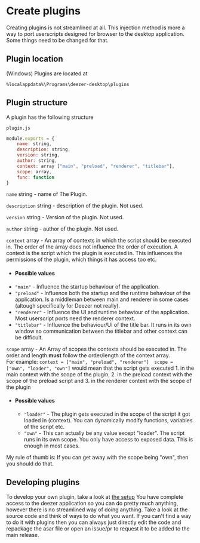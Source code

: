 # Create plugins
Creating plugins is not streamlined at all. This injection method is more a way to port userscripts designed for browser to the desktop application. Some things need to be changed for that.

## Plugin location
(Windows) Plugins are located at 
```
%localappdata%\Programs\deezer-desktop\plugins
```

## Plugin structure
A plugin has the following structure

`plugin.js`
```js
module.exports = {
    name: string,
    description: string,
    version: string,
    author: string,
    context: array ["main", "preload", "renderer", "titlebar"],
    scope: array,
    func: function
}
```

`name` string - name of The Plugin.

`description` string - description of the plugin. Not used.

`version` string - Version of the plugin. Not used.

`author` string - author of the plugin. Not used.

`context` array - An array of contexts in which the script should be executed in. The order of the array does not influence the order of execution. A context is the script which the plugin is executed in. This influences the permissions of the plugin, which things it has access too etc.
- #### Possible values
- `"main"` - Influence the startup behaviour of the application.
- `"preload"` - Influence both the startup and the runtime behaviour of the application. Is a middleman between main and renderer in some cases (altough specifically for Deezer not really).
- `"renderer"` - Influence the UI and runtime behaviour of the application. Most userscript ports need the renderer context.
- `"titlebar"` - Influence the behaviour/UI of the title bar. It runs in its own window so communication between the titlebar and other context can be difficult.

`scope` array - An Array of scopes the contexts should be executed in. The order and length **must** follow the order/length of the context array.\
For example: `context = ["main", "preload", "renderer"]  scope = ["own", "loader", "own"]` would mean that the script gets executed 1. in the main context with the scope of the plugin, 2. in the preload context with the scope of the preload script and 3. in the renderer context with the scope of the plugin
- #### Possible values
    - `"loader"` - The plugin gets executed in the scope of the script it got loaded in (context). You can dynamically modify functions, variables of the script etc.
    - `"own"` - This can actually be any value except "loader". The script runs in its own scope. You only have access to exposed data. This is enough in most cases.

My rule of thumb is: If you can get away with the scope being "own", then you should do that.

## Developing plugins
To develop your own plugin, take a look at [the setup](https://github.com/bababoi-2/deezer-desktop-app-injection/blob/main/docs/setup.md)
You have complete access to the deezer application so you can do pretty much anything, however there is no streamlined way of doing anything. 
Take a look at the source code and think of ways to do what you want. 
If you can't find a way to do it with plugins then you can always just directly edit the code and repackage the asar file or open an issue/pr to request it to be added to the main release.

